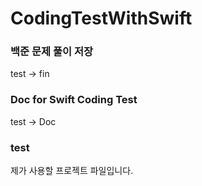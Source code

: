 # CodingTestWithSwift

### 백준 문제 풀이 저장
test -> fin

### Doc for Swift Coding Test
test -> Doc

### test 
제가 사용할 프로젝트 파일입니다.
